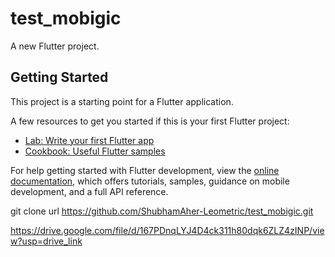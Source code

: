 # test_mobigic

A new Flutter project.

## Getting Started

This project is a starting point for a Flutter application.

A few resources to get you started if this is your first Flutter project:

- [Lab: Write your first Flutter app](https://docs.flutter.dev/get-started/codelab)
- [Cookbook: Useful Flutter samples](https://docs.flutter.dev/cookbook)

For help getting started with Flutter development, view the
[online documentation](https://docs.flutter.dev/), which offers tutorials,
samples, guidance on mobile development, and a full API reference.


git clone url
https://github.com/ShubhamAher-Leometric/test_mobigic.git

https://drive.google.com/file/d/167PDnqLYJ4D4ck311h80dqk6ZLZ4zINP/view?usp=drive_link